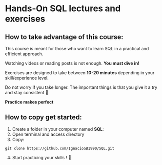 # Hands-On SQL lectures and exercises


## How to take advantage of this course:

This course is meant for those who want to learn SQL in a practical and efficient approach. 

Watching videos or reading posts is not enough. **You must dive in!**

Exercises are designed to take between **10-20 minutes** depending in your skill/experience level.

Do not worry if you take longer. The important things is that you give it a try and stay consistent 💪

**Practice makes perfect**

## How to copy get started:
1. Create a folder in your computer named **SQL**:
2. Open terminal and access directory
3. Copy:
~~~
git clone https://github.com/IgnacioGB1990/SQL.git
~~~
4. Start practicing your skills ! 🚀
